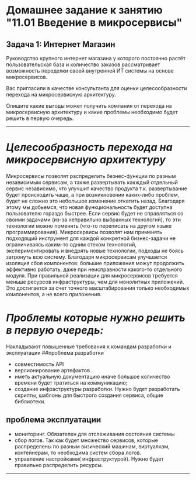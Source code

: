 # Домашнее задание к занятию "11.01 Введение в микросервисы"

## Задача 1: Интернет Магазин

Руководство крупного интернет магазина у которого постоянно растёт пользовательская база и количество заказов рассматривает возможность переделки своей внутренней ИТ системы на основе микросервисов. 

Вас пригласили в качестве консультанта для оценки целесообразности перехода на микросервисную архитектуру. 

Опишите какие выгоды может получить компания от перехода на микросервисную архитектуру и какие проблемы необходимо будет решить в первую очередь.

---
# *Целесообразность перехода на микросервисную архитектуру*
Микросервисы позволят распределить безнес-функции по разным независимым сервисам, а также  развертывать какждый отдельный сервис независимо, что улучшит качество продукта т.к. развертывание будет происходить чаще, а при возникновении каких-либо проблем, будет не сложно это небольшое изменение откатить назад. Благодаря этому мы добьемся, что новая функциональность будет доступна пользователю гораздо быстрее. Если сервис будет не справляться со своими задачами (из-за неправильно выбранных технологий), то эти технологии можно поменять (что-то переписать на другом языке программирования). Микросервисы позволят нам применять подходящий инструмент для каждой конкретной бизнес-задачи не ограничиваясь каким-то одним стеком технологий, экспериментировать и внедрять новые технологии, подходы не боясь затронуть всю систему. Благодаря микросервисам улучшается изоляция сбоя компонентов: большие приложения можут продолжить эффективно работать, даже при неисправности какого-то отдельного модуля. При правильной реализации для микросервисов требуется меньше ресурсов инфраструктуры, чем для монолитных приложений. Это достигается за счет точного масштабирования только необходимых компонентов, а не всего приложения.

# *Проблемы которые нужно решить в первую очередь:*
Накладывают повышенные требования к командам разработки и эксплуатации
##проблема разработки
- совместимость API
- версионирование артефактов
- иметь актуальную документацию иначе большое количество времени будет тратиться на коммуникацию;
- создание инфраструктуры разработки. Нужно будет разработать скрипты, шаблоны для быстрого создания сервиса, общие библиотеки.
## проблема эксплуатации
- мониторинг. Обязателен для отслеживания состояния системы
- сбор логов. Так как будет множество сервисов, которые распределены по разным визический машинам, виртуалкам, контейнерам, то необходима систем сбора логов.
- управление настройками( инфраструктурой). Нужно будет правильно распределить ресурсы.

---



